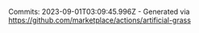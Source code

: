 Commits: 2023-09-01T03:09:45.996Z - Generated via https://github.com/marketplace/actions/artificial-grass
<br>
